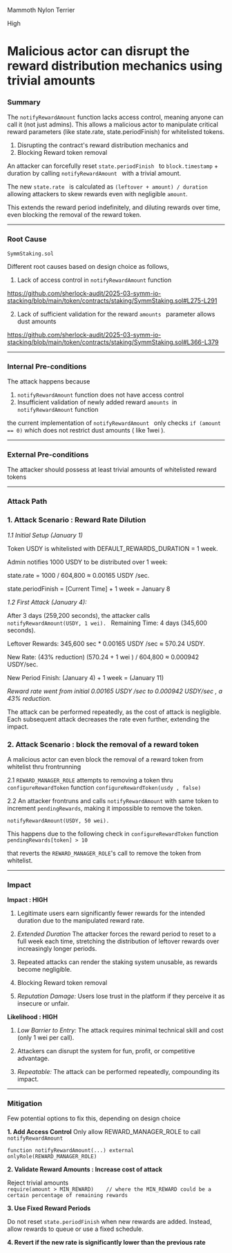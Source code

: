 Mammoth Nylon Terrier

High

# Malicious actor can disrupt the reward distribution mechanics using trivial amounts

### Summary

The `notifyRewardAmount` function lacks access control, 
meaning anyone can call it (not just admins). 
This allows a malicious actor to manipulate critical reward parameters 
(like state.rate, state.periodFinish) for whitelisted tokens.

1. Disrupting the contract's reward distribution mechanics and  
2. Blocking Reward token removal 

An attacker can forcefully reset `state.periodFinish `
to `block.timestamp` + duration by calling `notifyRewardAmount ` with a trivial amount. 

The new `state.rate ` is calculated as 
`(leftover + amount) / duration` 
allowing attackers to skew rewards even with negligible `amount`.

This extends the reward period indefinitely, 
and diluting rewards over time, 
even blocking the removal of the reward token.

-----------------------------------------------------------------------------------------------

### Root Cause

`SymmStaking.sol `

Different root causes based on design choice as follows,

1. Lack of access control in  `notifyRewardAmount` function

https://github.com/sherlock-audit/2025-03-symm-io-stacking/blob/main/token/contracts/staking/SymmStaking.sol#L275-L291

2. Lack of sufficient validation for the reward `amounts ` parameter allows dust amounts  

https://github.com/sherlock-audit/2025-03-symm-io-stacking/blob/main/token/contracts/staking/SymmStaking.sol#L366-L379


-----------------------------------------------------------------------------------------------


### Internal Pre-conditions

The attack happens because 
1. `notifyRewardAmount` function does not have access control
2.  Insufficient validation of newly added reward `amounts `in  `notifyRewardAmount` function

the current implementation of  `notifyRewardAmount ` only checks 
`if (amount == 0)` 
which does not restrict dust amounts ( like 1wei ).

-----------------------------------------------------------------------------------------------

### External Pre-conditions

The attacker should possess at least trivial amounts of whitelisted reward tokens

-----------------------------------------------------------------------------------------------

### Attack Path


### 1. Attack Scenario : Reward Rate Dilution 

_1.1 Initial Setup (January 1)_

Token USDY is whitelisted with DEFAULT_REWARDS_DURATION = 1 week.

Admin notifies 1000 USDY to be distributed over 1 week:

state.rate = 1000 / 604,800 ≈ 0.00165 USDY /sec.

state.periodFinish = [Current Time] + 1 week = January 8


_1.2 First Attack (January 4):_

After 3 days (259,200 seconds), 
the attacker calls 
`notifyRewardAmount(USDY, 1 wei).
`
Remaining Time: 4 days (345,600 seconds).

Leftover Rewards:
345,600 sec * 0.00165 USDY /sec ≈ 570.24 USDY.

New Rate: (43% reduction)
(570.24 + 1 wei ) / 604,800 ≈ 0.000942 USDY/sec.  

New Period Finish: (January 4) + 1 week = (January 11)

_Reward rate went from initial 0.00165 USDY /sec to 0.000942 USDY/sec , a 43% reduction._ 

The attack can be performed repeatedly, as the cost of attack is negligible.
Each subsequent attack decreases the rate even further,
extending the impact.


### 2. Attack Scenario :  block the removal of a reward token

A malicious actor can even block the removal of a reward token from whitelist thru frontrunning 

2.1 `REWARD_MANAGER_ROLE`  attempts to removing a token thru `configureRewardToken` function
`configureRewardToken(usdy , false)`


2.2  An attacker frontruns and  calls `notifyRewardAmount` with same token to increment `pendingRewards`, 
making it impossible to remove the token.

`notifyRewardAmount(USDY, 50 wei).
`

This happens due to the following check in `configureRewardToken` function 
`pendingRewards[token] > 10` 

that reverts the `REWARD_MANAGER_ROLE`'s call to remove the token from whitelist. 

-----------------------------------------------------------------------------------------------

### Impact

**Impact : HIGH**

1. Legitimate users earn significantly fewer rewards for the intended duration
due to the manipulated reward rate.

2. _Extended Duration_
The attacker forces the reward period to reset to a full week each time, 
stretching the distribution of leftover rewards over increasingly longer periods.

3. Repeated attacks can render the staking system unusable, 
as rewards become negligible.

4. Blocking Reward token removal 

5. _Reputation Damage:_ 
Users lose trust in the platform if they perceive it as insecure or unfair.



**Likelihood : HIGH**

1. _Low Barrier to Entry:_ 
The attack requires minimal technical skill and cost (only 1 wei per call).

2. Attackers can disrupt the system for fun, profit, or competitive advantage.

3. _Repeatable:_ 
The attack can be performed repeatedly, compounding its impact.

-----------------------------------------------------------------------------------------------

### Mitigation

Few potential options to fix this, depending on design choice

**1. Add Access Control**
Only allow REWARD_MANAGER_ROLE to call  `notifyRewardAmount ` 

`function notifyRewardAmount(...) external onlyRole(REWARD_MANAGER_ROLE)
`

**2. Validate Reward Amounts : Increase cost of attack**

Reject trivial amounts  
`require(amount > MIN_REWARD)   
// where the MIN_REWARD could be a certain percentage of remaining rewards
`

**3. Use Fixed Reward Periods**

  Do not reset `state.periodFinish` when new rewards are added. 
  Instead, allow rewards to queue or use a fixed schedule.

**4. Revert if the new rate is significantly lower than the previous rate**